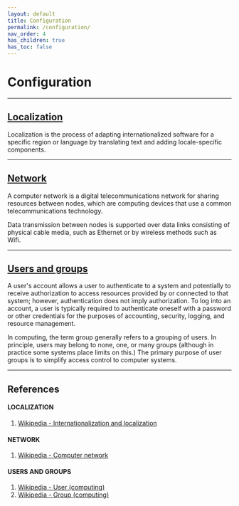 ```yaml
---
layout: default
title: Configuration
permalink: /configuration/
nav_order: 4
has_children: true
has_toc: false
---
```


# Configuration

---

## [Localization](/Andromeda/configuration/localization/)

Localization is the process of adapting internationalized software for a specific region or language by translating text and adding locale-specific components.

---

## [Network](/Andromeda/configuration/network/)

A computer network is a digital telecommunications network for sharing resources between nodes, which are computing devices that use a common telecommunications technology.

Data transmission between nodes is supported over data links consisting of physical cable media, such as Ethernet or by wireless methods such as Wifi.

---

## [Users and groups](/Andromeda/configuration/users-and-groups/)

A user's account allows a user to authenticate to a system and potentially to receive authorization to access resources provided by or connected to that system; however, authentication does not imply authorization. To log into an account, a user is typically required to authenticate oneself with a password or other credentials for the purposes of accounting, security, logging, and resource management.

In computing, the term group generally refers to a grouping of users. In principle, users may belong to none, one, or many groups (although in practice some systems place limits on this.) The primary purpose of user groups is to simplify access control to computer systems.

---

## References

#### LOCALIZATION
1. [Wikipedia - Internationalization and localization](https://en.wikipedia.org/wiki/Internationalization_and_localization)

#### NETWORK
1. [Wikipedia - Computer network](https://en.wikipedia.org/wiki/Computer_network)

#### USERS AND GROUPS
1. [Wikipedia - User (computing)](https://en.wikipedia.org/wiki/User_(computing))
1. [Wikipedia - Group (computing)](https://en.wikipedia.org/wiki/Group_(computing))
